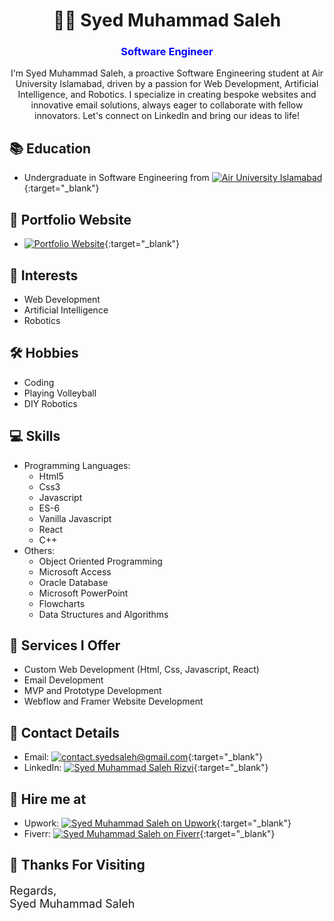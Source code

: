 <!-- Name and Profession -->
<h1 align="center">👨‍💻 Syed Muhammad Saleh</h1>
<h3 align="center" style="color:blue;">Software Engineer</h3>
<p align="center">I'm Syed Muhammad Saleh, a proactive Software Engineering student at Air University Islamabad, driven by a passion for Web Development, Artificial Intelligence, and Robotics. I specialize in creating bespoke websites and innovative email solutions, always eager to collaborate with fellow innovators. Let's connect on LinkedIn and bring our ideas to life!</p>

<!-- Education -->
## 📚 Education
- Undergraduate in Software Engineering from [![Air University Islamabad](https://img.shields.io/badge/Air%20University-Islamabad-green)](https://au.edu.pk){:target="_blank"}

<!-- Portfolio Website -->
## 💼 Portfolio Website
- [![Portfolio Website](https://img.shields.io/badge/Portfolio-Website-green)](https://rizvisoft.netlify.app){:target="_blank"}

<!-- Interests -->
## 🎯 Interests
- Web Development
- Artificial Intelligence
- Robotics

<!-- Hobbies -->
## 🛠️ Hobbies
- Coding
- Playing Volleyball
- DIY Robotics

<!-- Skills -->
## 💻 Skills
- Programming Languages:
  - Html5
  - Css3
  - Javascript
  - ES-6
  - Vanilla Javascript
  - React
  - C++
- Others:
  - Object Oriented Programming
  - Microsoft Access
  - Oracle Database
  - Microsoft PowerPoint
  - Flowcharts
  - Data Structures and Algorithms

<!-- Services I Offer -->
## 💼 Services I Offer
- Custom Web Development (Html, Css, Javascript, React)
- Email Development
- MVP and Prototype Development
- Webflow and Framer Website Development

<!-- Contact Details -->
## 📧 Contact Details
- Email: [![contact.syedsaleh@gmail.com](https://img.shields.io/badge/Email-contact.syedsaleh%40gmail.com-green)](mailto:contact.syedsaleh@gmail.com){:target="_blank"}
- LinkedIn: [![Syed Muhammad Saleh Rizvi](https://img.shields.io/badge/LinkedIn-Syed%20Muhammad%20Saleh%20Rizvi-green)](https://www.linkedin.com/in/syed-muhammad-saleh-rizvi){:target="_blank"}

<!-- Hire me at -->
## 💼 Hire me at
- Upwork: [![Syed Muhammad Saleh on Upwork](https://img.shields.io/badge/Upwork-Syed%20Muhammad%20Saleh-green)](https://www.upwork.com/freelancers/~01227483e76bdf54df){:target="_blank"}
- Fiverr: [![Syed Muhammad Saleh on Fiverr](https://img.shields.io/badge/Fiverr-Syed%20Muhammad%20Saleh-green)](https://www.fiverr.com/smsaleh199){:target="_blank"}

<!-- Thank you message -->
## 🙏 Thanks For Visiting
<span style="font-size:18px;">Regards,  
Syed Muhammad Saleh</span>
